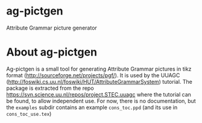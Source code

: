 # ag-pictgen
Attribute Grammar picture generator

# About ag-pictgen
Ag-pictgen is a small tool for generating Attribute Grammar pictures in tikz format (http://sourceforge.net/projects/pgf/).
It is used by the UUAGC (http://foswiki.cs.uu.nl/foswiki/HUT/AttributeGrammarSystem) tutorial.
The package is extracted from the repo https://svn.science.uu.nl/repos/project.STEC.uuagc where
the tutorial can be found, to allow independent use.
For now, there is no documentation, but the `examples` subdir contains an example `cons_toc.ppd` (and its use in `cons_toc_use.tex`)

